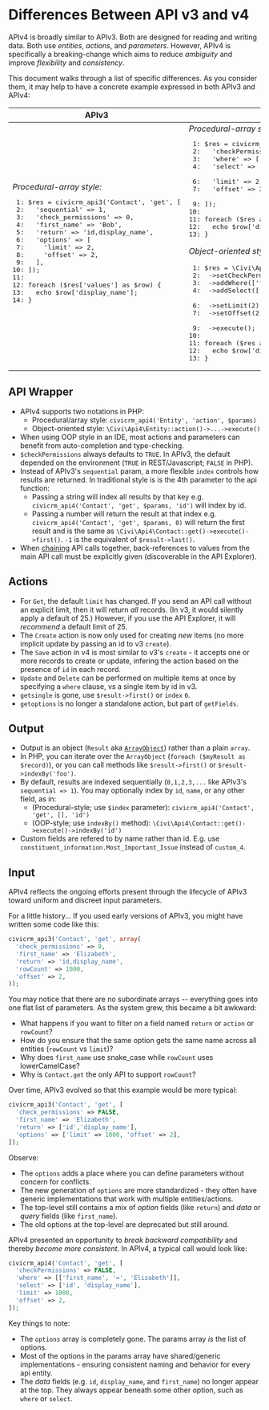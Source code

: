 # Differences Between API v3 and v4

APIv4 is broadly similar to APIv3. Both are designed for reading and writing data.
Both use *entities*, *actions*, and *parameters*. However, APIv4 is specifically a
breaking-change which aims to reduce *ambiguity* and improve *flexibility* and *consistency*.

This document walks through a list of specific differences.  As you consider
them, it may help to have a concrete example expressed in both APIv3 and APIv4:

<!-- Would be nice if Markdown made it easier to do side-by-side comparison... -->
<table>
  <thead>
    <tr>
      <th>APIv3</th>
      <th>APIv4</th>
    </tr>
  </thead>
  <tbody>
    <tr>
<td>
  <em>Procedural-array style:</em><br/>
  <div class="codehilite"><pre>
 1: $res = civicrm_api3('Contact', 'get', [
 2:   'sequential' => 1,
 3:   'check_permissions' => 0,
 4:   'first_name' => 'Bob',
 5:   'return' => 'id,display_name',
 6:   'options' => [
 7:     'limit' => 2,
 8:     'offset' => 2,
 9:   ],
10: ]);
11:
12: foreach ($res['values'] as $row) {
13:   echo $row['display_name'];
14: }
</pre></div>
</td>
<td>
  <em>Procedural-array style:</em><br/>
  <div class="codehilite"><pre>
 1: $res = civicrm_api4('Contact', 'get', [
 2:   'checkPermissions' => FALSE,
 3:   'where' => [['first_name', '=', 'Bob']],
 4:   'select' => ['id', 'display_name'],
&nbsp;
 6:   'limit' => 2,
 7:   'offset' => 2,
&nbsp;
 9: ]);
10:
11: foreach ($res as $row) {
12:   echo $row['display_name'];
13: }
</pre></div>

  <em>Object-oriented style:</em><br/>
  <div class="codehilite"><pre>
 1: $res = \Civi\Api4\Contact::get()
 2:  ->setCheckPermissions(FALSE)
 3:  ->addWhere(['first_name', '=', 'Bob'])
 4:  ->addSelect(['id', 'display_name'])
&nbsp;
 6:  ->setLimit(2)
 7:  ->setOffset(2)
&nbsp;
 9:  ->execute();
10:
11: foreach ($res as $row) {
12:   echo $row['display_name'];
13: }
</pre></div>
</td>
    </tr>
  </tbody>
</table>


## API Wrapper

* APIv4 supports two notations in PHP:
    * Procedural/array style: `civicrm_api4('Entity', 'action', $params)`
    * Object-oriented style: `\Civi\Api4\Entity::action()->...->execute()`
* When using OOP style in an IDE, most actions and parameters can benefit from auto-completion and type-checking.
* `$checkPermissions` always defaults to `TRUE`. In APIv3, the default depended on the environment (`TRUE` in REST/Javascript; `FALSE` in PHP).
* Instead of APIv3's `sequential` param, a more flexible `index` controls how results are returned. In traditional style is is the 4th parameter to the api function:
    * Passing a string will index all results by that key e.g. `civicrm_api4('Contact', 'get', $params, 'id')` will index by id.
    * Passing a number will return the result at that index e.g. `civicrm_api4('Contact', 'get', $params, 0)` will return the first result and is the same as `\Civi\Api4\Contact::get()->execute()->first()`. `-1` is the equivalent of `$result->last()`.
* When [chaining](/api/v4/chaining.md) API calls together, back-references to values from the main API call must be explicitly given (discoverable in the API Explorer).

## Actions 
* For `Get`, the default `limit` has changed. If you send an API call without an explicit limit, then it will return *all* records. (In v3, it would silently apply a default of 25.) However, if you use the API Explorer, it will *recommend* a default limit of 25.
* The `Create` action is now only used for creating *new* items (no more implicit update by passing an id to v3 `create`).
* The `Save` action in v4 is most similar to v3's `create` - it accepts one or more records to create or update, infering the action based on the presence of `id` in each record.
* `Update` and `Delete` can be performed on multiple items at once by specifying a `where` clause, vs a single item by id in v3.
* `getsingle` is gone, use `$result->first()` or `index` `0`.
* `getoptions` is no longer a standalone action, but part of `getFields`.

## Output  
* Output is an object (`Result` aka [`ArrayObject`](https://www.php.net/manual/en/class.arrayobject.php)) rather than a plain `array`.
* In PHP, you can iterate over the `ArrayObject` (`foreach ($myResult as $record)`), or you can call methods like `$result->first()` or `$result->indexBy('foo')`.
* By default, results are indexed sequentially (`0,1,2,3,...` like APIv3's `sequential => 1`). You may optionally index by `id`, `name`, or any other field, as in:
    * (Procedural-style; use `$index` parameter): `civicrm_api4('Contact', 'get', [], 'id')`
    * (OOP-style; use `indexBy()` method): `\Civi\Api4\Contact::get()->execute()->indexBy('id')`
* Custom fields are refered to by name rather than id. E.g. use `constituent_information.Most_Important_Issue` instead of `custom_4`.

## Input
APIv4 reflects the ongoing efforts present through the lifecycle of APIv3 toward uniform and discreet input parameters.

For a little history... If you used early versions of APIv3, you might have written some code like this:

```php
civicrm_api3('Contact', 'get', array(
  'check_permissions' => 0,
  'first_name' => 'Elizabeth',
  'return' => 'id,display_name',
  'rowCount' => 1000,
  'offset' => 2,
));
```

You may notice that there are no subordinate arrays -- everything goes into one flat list of parameters.
As the system grew, this became a bit awkward:

* What happens if you want to filter on a field named `return` or `action` or `rowCount`?
* How do you ensure that the same option gets the same name across all entities (`rowCount` vs `limit`)?
* Why does `first_name` use snake_case while `rowCount` uses lowerCamelCase?
* Why is `Contact.get` the only API to support `rowCount`?

Over time, APIv3 evolved so that this example would be more typical:

```php
civicrm_api3('Contact', 'get', [
  'check_permissions' => FALSE,
  'first_name' => 'Elizabeth',
  'return' => ['id','display_name'],
  'options' => ['limit' => 1000, 'offset' => 2],
]);
```

Observe:

* The `options` adds a place where you can define parameters without concern for conflicts.
* The new generation of `options` are more standardized - they often have generic implementations that work with multiple entities/actions.
* The top-level still contains a mix of *option* fields (like `return`) and *data* or *query* fields (like `first_name`).
* The old options at the top-level are deprecated but still around.

APIv4 presented an opportunity to *break backward compatibility* and thereby *become more consistent*. In APIv4, a typical call would look like:

```php
civicrm_api4('Contact', 'get', [
  'checkPermissions' => FALSE,
  'where' => [['first_name', '=', 'Elizabeth']],
  'select' => ['id', 'display_name'],
  'limit' => 1000,
  'offset' => 2,
]);
```

Key things to note:

* The `options` array is completely gone. The params array *is* the list of options.
* Most of the options in the params array have shared/generic implementations - ensuring consistent naming and behavior for every api entity.
* The *data* fields (e.g. `id`, `display_name`, and `first_name`) no longer appear at the top. They always appear beneath some other option, such as `where` or `select`.
